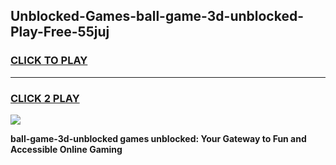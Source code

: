 
## Unblocked-Games-ball-game-3d-unblocked-Play-Free-55juj
<h3>
<a href="https://premium76.site?title=ball-game-3d-unblocked&ref=18A1">CLICK TO PLAY</a></h3>
<hr>

<h3>
<a href="https://premium76.site?title=ball-game-3d-unblocked&ref=18A1">CLICK 2 PLAY</a>
  
</h3>

<a href="https://premium76.site?title=ball-game-3d-unblocked&ref=18A1"><img src="https://clearcache.store/games.png"></a>


**ball-game-3d-unblocked games unblocked: Your Gateway to Fun and Accessible Online Gaming**
